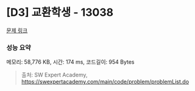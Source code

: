 # [D3] 교환학생 - 13038 

[문제 링크](https://swexpertacademy.com/main/code/problem/problemDetail.do?contestProbId=AXxNn6GaPW4DFASZ) 

### 성능 요약

메모리: 58,776 KB, 시간: 174 ms, 코드길이: 954 Bytes



> 출처: SW Expert Academy, https://swexpertacademy.com/main/code/problem/problemList.do